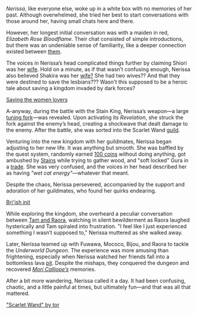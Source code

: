 _Nerissa_, like everyone else, woke up in a white box with no memories of her past. Although overwhelmed, she tried her best to start conversations with those around her, having small chats here and there.

However, her longest initial conversation was with a maiden in red, _Elizabeth Rose Bloodflame_. Their chat consisted of simple introductions, but there was an undeniable sense of familiarity, like a deeper connection existed between [them](https://www.youtube.com/live/PJSd7DYlGNo?si=l3socXPAD6ViAdz6&t=1654).

The voices in Nerissa’s head complicated things further by claiming Shiori was her [wife](https://www.youtube.com/live/PJSd7DYlGNo?si=IrdKxeAeyiGiGTRo&t=2831). Hold on a minute, as if that wasn’t confusing enough, Nerissa also believed Shakira was her [wife?](https://www.youtube.com/live/PJSd7DYlGNo?si=OQzUggvD5b5qEPR-&t=2858) She had two wives?? And that they were destined to save the lesbians??? Wasn't this supposed to be a heroic tale about saving a kingdom invaded by dark forces?

[Saving the women lovers](#embed:https://www.youtube.com/live/PJSd7DYlGNo?si=mFVLccqol1nRAhOa&t=2883)

A-anyway, during the battle with the Stain King, Nerissa’s weapon—a large [tuning fork](https://www.youtube.com/live/PJSd7DYlGNo?si=YUlEKwX4-40_5Ozy&t=3378)—was revealed. Upon activating its _Revelation_, she struck the fork against the enemy’s head, creating a shockwave that dealt damage to the enemy. After the battle, she was sorted into the Scarlet Wand [guild](https://www.youtube.com/live/PJSd7DYlGNo?si=bBVH8rYcn0cL0hzO&t=3533).

Venturing into the new kingdom with her guildmates, Nerissa began adjusting to her new life. It was anything but smooth. She was baffled by the quest system, randomly earned [100 coins](https://www.youtube.com/live/PJSd7DYlGNo?si=Y5p-IBZHw__yD9o1&t=4842) without doing anything, got ambushed by [Stains](https://www.youtube.com/live/PJSd7DYlGNo?si=ee1ikNmeMoYdUCkA&t=5226) while trying to gather wood, and "soft locked" Gura in a [trade](https://www.youtube.com/live/PJSd7DYlGNo?si=cGT81Dci8yieBCmn&t=5619). She was very confused, and the voices in her head described her as having _"wet cat energy"_—whatever that meant.

Despite the chaos, Nerissa persevered, accompanied by the support and adoration of her guildmates, who found her quirks endearing.

[Bri'ish init](#embed:https://www.youtube.com/live/PJSd7DYlGNo?t=6344)

While exploring the kingdom, she overheard a peculiar conversation between [Tam and Raora](https://www.youtube.com/live/DDwNcYCtAXw?si=HEyqQCWXDnTaUrnB&t=474), watching in silent bewilderment as Raora laughed hysterically and Tam spiraled into frustration. "I feel like I just experienced something I wasn’t supposed to," Nerissa muttered as she walked away.

Later, Nerissa teamed up with Fuwawa, Mococo, Bijou, and Raora to tackle the _Underworld Dungeon_. The experience was more amusing than frightening, especially when Nerissa watched her friends fall into a bottomless lava [pit](https://www.youtube.com/live/DDwNcYCtAXw?si=mGSwx70XvMtulrqg&t=3511). Despite the mishaps, they conquered the dungeon and recovered _[Mori Calliope’s](https://www.youtube.com/live/DDwNcYCtAXw?si=ceD6NIenRuYSxQYk&t=5176)_ memories.

After a bit more wandering, Nerissa called it a day. It had been confusing, chaotic, and a little painful at times, but ultimately fun—and that was all that mattered.

["Scarlet Wand" by tor](https://x.com/torkirby/status/1830410419082510816)

